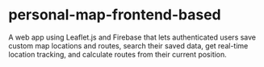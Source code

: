 # personal-map-frontend-based
​A web app using Leaflet.js and Firebase that lets authenticated users save custom map locations and routes, search their saved data, get real-time location tracking, and calculate routes from their current position.
